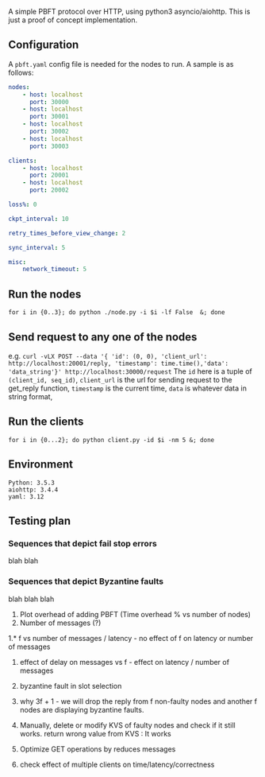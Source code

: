 A simple PBFT protocol over HTTP, using python3 asyncio/aiohttp. This is just a proof of concept implementation.

## Configuration
A `pbft.yaml` config file is needed for the nodes to run. A sample is as follows:
```Yaml
nodes:
    - host: localhost
      port: 30000
    - host: localhost
      port: 30001
    - host: localhost
      port: 30002
    - host: localhost
      port: 30003

clients:
    - host: localhost
      port: 20001
    - host: localhost
      port: 20002

loss%: 0

ckpt_interval: 10

retry_times_before_view_change: 2

sync_interval: 5

misc:
    network_timeout: 5
```

## Run the nodes
`for i in {0..3}; do python ./node.py -i $i -lf False  &; done`

## Send request to any one of the nodes
e.g. `curl -vLX POST --data '{ 'id': (0, 0), 'client_url': http://localhost:20001/reply,
    'timestamp': time.time(),'data': 'data_string'}' http://localhost:30000/request`
The `id` here is a tuple of `(client_id, seq_id)`, `client_url` is the url for sending request to the get_reply function,
`timestamp` is the current time, `data` is whatever data in string format, 

## Run the clients
`for i in {0...2}; do python client.py -id $i -nm 5 &; done`

## Environment
```
Python: 3.5.3
aiohttp: 3.4.4
yaml: 3.12
```


## Testing plan

### Sequences that depict fail stop errors
blah blah

### Sequences that depict Byzantine faults
blah blah blah


1. Plot overhead of adding PBFT (Time overhead % vs number of nodes)
1. Number of messages (?)

1.* f vs number of messages / latency - no effect of f on latency or number of messages

1. effect of delay on messages vs f - effect on latency / number of messages
1. byzantine fault in slot selection
1. why 3f + 1 - we will drop the reply from f non-faulty nodes and another f nodes are displaying byzantine faults.

1. Manually, delete or modify KVS of faulty nodes and check if it still works. return wrong value from KVS : It works

1. Optimize GET operations by reduces messages

1. check effect of multiple clients on time/latency/correctness

